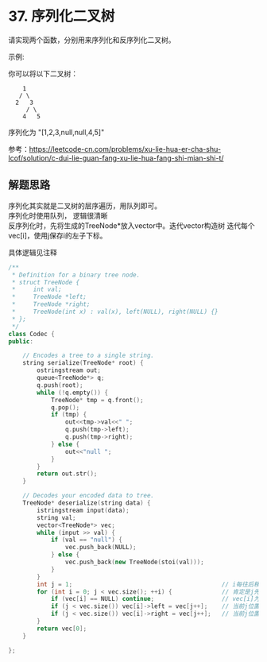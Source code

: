 # 37. 序列化二叉树

请实现两个函数，分别用来序列化和反序列化二叉树。

示例:

你可以将以下二叉树：
```
    1
   / \
  2   3
     / \
    4   5
```



序列化为 "[1,2,3,null,null,4,5]"


参考：https://leetcode-cn.com/problems/xu-lie-hua-er-cha-shu-lcof/solution/c-dui-lie-guan-fang-xu-lie-hua-fang-shi-mian-shi-t/

## 解题思路
序列化其实就是二叉树的层序遍历，用队列即可。    
序列化时使用队列， 逻辑很清晰   
反序列化时，先将生成的TreeNode*放入vector中。迭代vector构造树
迭代每个vec[i]，使用j保存i的左子下标。

具体逻辑见注释

```C++
/**
 * Definition for a binary tree node.
 * struct TreeNode {
 *     int val;
 *     TreeNode *left;
 *     TreeNode *right;
 *     TreeNode(int x) : val(x), left(NULL), right(NULL) {}
 * };
 */
class Codec {
public:

    // Encodes a tree to a single string.
    string serialize(TreeNode* root) {
        ostringstream out;
        queue<TreeNode*> q;
        q.push(root);
        while (!q.empty()) {
            TreeNode* tmp = q.front();
            q.pop();
            if (tmp) {
                out<<tmp->val<<" ";
                q.push(tmp->left);
                q.push(tmp->right);
            } else {
                out<<"null ";
            }
        }
        return out.str();
    }

    // Decodes your encoded data to tree.
    TreeNode* deserialize(string data) {
        istringstream input(data);
        string val;
        vector<TreeNode*> vec;
        while (input >> val) {
            if (val == "null") {
                vec.push_back(NULL);
            } else {
                vec.push_back(new TreeNode(stoi(val)));
            }
        }
        int j = 1;                                          // i每往后移动一位，j移动两位，j始终是当前i的左子下标
        for (int i = 0; j < vec.size(); ++i) {              // 肯定是j先到达边界，所以这里判断j < vec.size()
            if (vec[i] == NULL) continue;                   // vec[i]为null时跳过。
            if (j < vec.size()) vec[i]->left = vec[j++];    // 当前j位置为i的左子树
            if (j < vec.size()) vec[i]->right = vec[j++];   // 当前j位置为i的右子树
        }
        return vec[0];
    }

};
```

